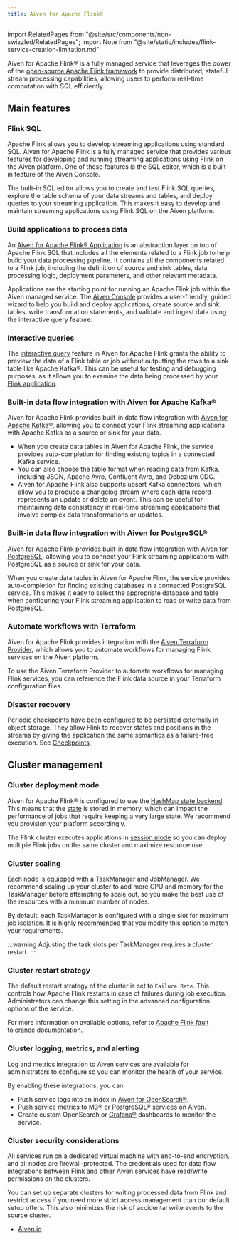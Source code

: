 ```yaml
---
title: Aiven for Apache Flink®
---
```


import RelatedPages from "@site/src/components/non-swizzled/RelatedPages";
import Note from "@site/static/includes/flink-service-creation-limitation.md"

<Note/>

Aiven for Apache Flink® is a fully managed service that leverages the power of the [open-source Apache Flink framework](https://flink.apache.org/) to provide distributed, stateful stream processing capabilities, allowing users to perform real-time computation with SQL efficiently.

## Main features

### Flink SQL

Apache Flink allows you to develop streaming applications using standard
SQL. Aiven for Apache Flink is a fully managed service that provides
various features for developing and running streaming applications using
Flink on the Aiven platform. One of these features is the SQL editor,
which is a built-in feature of the Aiven Console.

The built-in SQL
editor allows you to create and test Flink SQL queries, explore
the table schema of your data streams and tables, and deploy queries to
your streaming application. This makes it easy to develop and maintain
streaming applications using Flink SQL on the Aiven platform.

### Build applications to process data

An [Aiven for Apache Flink® Application](/docs/products/flink/concepts/flink-applications)
is an abstraction layer on top of Apache Flink SQL that
includes all the elements related to a Flink job to help build your data
processing pipeline. It contains all the components related to a Flink
job, including the definition of source and sink tables, data processing
logic, deployment parameters, and other relevant metadata.

Applications are the starting point for running an Apache Flink job
within the Aiven managed service. The [Aiven
Console](https://console.aiven.io/) provides a user-friendly, guided
wizard to help you build and deploy applications, create source and sink
tables, write transformation statements, and validate and ingest data
using the interactive query feature.

### Interactive queries

The
[interactive query](/docs/products/flink/concepts/supported-syntax-sql-editor) feature in Aiven for Apache Flink grants the ability to
preview the data of a Flink table or job without outputting the rows to
a sink table like Apache Kafka®. This can be useful for testing and
debugging purposes, as it allows you to examine the data being processed
by your
[Flink application](/docs/products/flink/concepts/flink-applications).

### Built-in data flow integration with Aiven for Apache Kafka®

Aiven for Apache Flink provides built-in data flow integration with
[Aiven for Apache Kafka®](/docs/products/kafka), allowing you to connect your Flink
streaming applications with Apache Kafka as a source or sink for your
data.

-   When you create data tables in Aiven for Apache Flink, the service
    provides auto-completion for finding existing topics in a connected
    Kafka service.
-   You can also choose the table format when reading data from Kafka,
    including JSON, Apache Avro, Confluent Avro, and Debezium CDC.
-   Aiven for Apache Flink also supports upsert Kafka connectors, which
    allow you to produce a changelog stream where each data record
    represents an update or delete an event. This can be useful for
    maintaining data consistency in real-time streaming applications
    that involve complex data transformations or updates.

### Built-in data flow integration with Aiven for PostgreSQL®

Aiven for Apache Flink provides built-in data flow integration with
[Aiven for PostgreSQL](/docs/products/postgresql), allowing you to connect your Flink
streaming applications with PostgreSQL as a source or sink for your
data.

When you create data tables in Aiven for Apache Flink, the service
provides auto-completion for finding existing databases in a connected
PostgreSQL service. This makes it easy to select the appropriate
database and table when configuring your Flink streaming application to
read or write data from PostgreSQL.

### Automate workflows with Terraform

Aiven for Apache Flink provides integration with the [Aiven Terraform
Provider](/docs/tools/terraform), which allows you to automate workflows for managing Flink
services on the Aiven platform.

To use the Aiven Terraform Provider to
automate workflows for managing Flink services, you can reference the
Flink data source in your Terraform configuration files.

### Disaster recovery

Periodic checkpoints have been configured to be persisted externally in
object storage. They allow Flink to recover states and positions in the
streams by giving the application the same semantics as a failure-free
execution. See [Checkpoints](/docs/products/flink/concepts/checkpoints).

## Cluster management

### Cluster deployment mode

Aiven for Apache Flink® is configured to use the [HashMap state
backend](https://ci.apache.org/projects/flink/flink-docs-stable/api/java/org/apache/flink/runtime/state/hashmap/HashMapStateBackend.html).
This means that the
[state](https://nightlies.apache.org/flink/flink-docs-stable/docs/concepts/stateful-stream-processing/#what-is-state)
is stored in memory, which can impact the performance of jobs that
require keeping a very large state. We recommend you provision your
platform accordingly.

The Flink cluster executes applications in [session
mode](https://nightlies.apache.org/flink/flink-docs-stable/docs/deployment/overview/#session-mode)
so you can deploy multiple Flink jobs on the same cluster and maximize resource use.

### Cluster scaling

Each node is equipped with a TaskManager and JobManager. We recommend
scaling up your cluster to add more CPU and memory for the TaskManager
before attempting to scale out, so you make the best use of the
resources with a minimum number of nodes.

By default, each TaskManager is configured with a single slot for
maximum job isolation. It is highly recommended that you modify this
option to match your requirements.

:::warning
Adjusting the task slots per TaskManager requires a cluster restart.
:::

### Cluster restart strategy

The default restart strategy of the cluster is set to `Failure Rate`.
This controls how Apache Flink restarts in case of failures during job
execution. Administrators can change this setting in the advanced
configuration options of the service.

For more information on available options, refer to [Apache Flink fault
tolerance](https://nightlies.apache.org/flink/flink-docs-master/docs/deployment/config/#fault-tolerance)
documentation.

### Cluster logging, metrics, and alerting

Log and metrics integration to Aiven services are available for
administrators to configure so you can monitor the health of your
service.

By enabling these integrations, you can:

- Push service logs into an index in [Aiven for OpenSearch®](/docs/products/opensearch).
- Push service metrics to [M3®](/docs/products/m3db)
  or [PostgreSQL®](/docs/products/postgresql) services on Aiven.
- Create custom OpenSearch or [Grafana®](/docs/products/grafana) dashboards to
  monitor the service.

### Cluster security considerations

All services run on a dedicated virtual machine with end-to-end
encryption, and all nodes are firewall-protected. The credentials used
for data flow integrations between Flink and other Aiven services have
read/write permissions on the clusters.

You can set up separate clusters
for writing processed data from Flink and restrict access if you need
more strict access management than our default setup offers. This also
minimizes the risk of accidental write events to the source cluster.

<RelatedPages/>

- [Aiven.io](https://aiven.io/flink)

